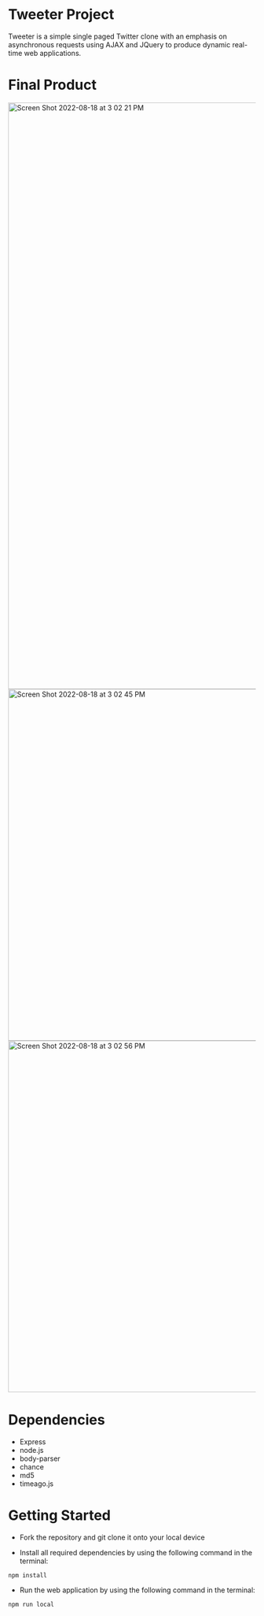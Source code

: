# Tweeter Project

Tweeter is a simple single paged Twitter clone with an emphasis on asynchronous requests using AJAX and JQuery to produce dynamic real-time web applications.

# Final Product
<img width="1191" alt="Screen Shot 2022-08-18 at 3 02 21 PM" src="https://user-images.githubusercontent.com/55267263/185474615-73158144-f447-4d08-bb8b-26901ef709a5.png">

<img width="714" alt="Screen Shot 2022-08-18 at 3 02 45 PM" src="https://user-images.githubusercontent.com/55267263/185474625-432bcb6d-5847-4549-b7dc-a9f3290f33cf.png">

<img width="714" alt="Screen Shot 2022-08-18 at 3 02 56 PM" src="https://user-images.githubusercontent.com/55267263/185474638-40804437-1605-4e28-b0e6-2a125f8f2718.png">

# Dependencies
- Express
- node.js
- body-parser
- chance
- md5
- timeago.js

# Getting Started

- Fork the repository and git clone it onto your local device

- Install all required dependencies by using the following command in the terminal:

```
npm install
```

- Run the web application by using the following command in the terminal:

```
npm run local
```


